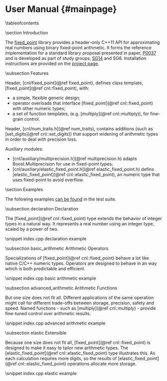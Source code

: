 User Manual       {#mainpage}
===========

\tableofcontents


\section Introduction

The [fixed_point](http://johnmcfarlane.github.io/fixed_point/) library provides 
a header-only C++11 API for approximating real numbers using binary fixed-point arithmetic.
It forms the reference implementation for a standard library proposal presented in paper, [P0037](http://wg21.link/p0037)
and is developed as part of study groups, [SG14](https://groups.google.com/a/isocpp.org/forum/#!forum/sg14) and SG6.
Installation instructions are provided on the [project page](https://github.com/johnmcfarlane/fixed_point).


\subsection Features

Header, [cnl/fixed_point](@ref fixed_point), defines class template, [fixed_point](@ref cnl::fixed_point), with:

* a simple, flexible generic design;
* operator overloads that interface [fixed_point](@ref cnl::fixed_point) with other numeric types;
* a set of function templates, (e.g. [multiply](@ref cnl::multiply)), for fine-grain control.

Header, [cnl/num_traits.h](@ref num_traits), contains additions (such as [set_digits](@ref cnl::set_digits)) 
that support widening of arithmetic types in order to deal with precision loss.

Auxiliary modules:

* [cnl/auxiliary/multiprecision.h](@ref multiprecision.h) adapts Boost.Multiprecision for use in fixed-point types;
* [cnl/auxiliary/elastic_fixed_point.h](@ref elastic_fixed_point.h) defins [elastic_fixed_point](@ref cnl::elastic_fixed_point), an numeric type that uses fixed-point to avoid overflow.


\section Examples

The following examples 
[can be found](https://github.com/johnmcfarlane/fixed_point/blob/master/src/test/index.cpp) 
in the test suite.


\subsection declaration Declaration

The [fixed_point](@ref cnl::fixed_point) type extends the behavior of integer types in a natural way.
It represents a real number using an integer type, scaled by a power of two.

\snippet index.cpp declaration example


\subsection basic_arithmetic Arithmetic Operators

Specializations of [fixed_point](@ref cnl::fixed_point) behave a lot like native C/C++ numeric types.
Operators are designed to behave in an way which is both predictable and efficient.

\snippet index.cpp basic arithmetic example


\subsection advanced_arithmetic Arithmetic Functions

But one size does not fit all.
Different applications of the same operation might call for different trade-offs between storage, precision, safety and speed.
Named functions - such as [multiply](@ref cnl::multiply) - provide fine-tuned control over arithmetic results.

\snippet index.cpp advanced arithmetic example


\subsection elastic Extensible

Because one size does not fit all, [fixed_point](@ref cnl::fixed_point) is designed to make it easy to tailor new arithmetic types. 
The [elastic_fixed_point](@ref cnl::elastic_fixed_point) type illustrates this.
As each calculation requires more digits, so the results of [elastic_fixed_point](@ref cnl::elastic_fixed_point) operations allocate more storage.

\snippet index.cpp elastic example
